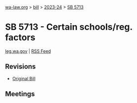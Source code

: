 [wa-law.org](/) > [bill](/bill/) > [2023-24](/bill/2023-24/) > [SB 5713](/bill/2023-24/sb/5713/)

# SB 5713 - Certain schools/reg. factors
[leg.wa.gov](https://app.leg.wa.gov/billsummary?BillNumber=5713&Year=2023&Initiative=false) | [RSS Feed](./rss.xml)

## Revisions
* [Original Bill](1/)

## Meetings